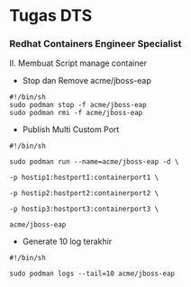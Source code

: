 # **Tugas DTS**

### Redhat Containers Engineer Specialist


II. Membuat Script manage container

- Stop dan Remove acme/jboss-eap

```
#!/bin/sh
sudo podman stop -f acme/jboss-eap
sudo podman rmi -f acme/jboss-eap
```

- Publish Multi Custom Port

```
#!/bin/sh

sudo podman run --name=acme/jboss-eap -d \

-p hostip1:hostport1:containerport1 \

-p hostip2:hostport2:containerport2 \

-p hostip3:hostport3:containerport3 \

acme/jboss-eap
```

- Generate 10 log terakhir

```
#!/bin/sh

sudo podman logs --tail=10 acme/jboss-eap
```
